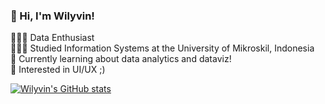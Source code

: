 <!-- Level 1: Simple bio and stats -->

### 👋 Hi, I'm Wilyvin!

👨🏻‍💻 Data Enthusiast<br/>
👨🏻‍🎓 Studied Information Systems at the University of Mikroskil, Indonesia<br/>
💭 Currently learning about data analytics and dataviz!<br/>
🎨 Interested in UI/UX ;)<br/>

<!-- Github stats from https://github.com/anuraghazra/github-readme-stats -->
[![Wilyvin's GitHub stats](https://github-readme-stats.vercel.app/api?username=wilyvintanvee&count_private=true&show_icons=true&hide_rank=false)](https://github.com/wilyvin/github-readme-stats)
